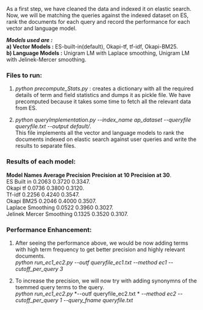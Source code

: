 As a first step, we have cleaned the data and indexed it on elastic search. Now, we will be matching the queries against the indexed dataset on ES, rank the documents for each query and record the performance for each vector and language model.

**_Models used are :_**      
**a) Vector Models :** ES-built-in(default), Okapi-tf, tf-idf, Okapi-BM25.  
**b) Language Models :** Unigram LM with Laplace smoothing, Unigram LM with Jelinek-Mercer smoothing.


### Files to run:   

1. *python precompute_Stats.py* : creates a dictionary with all the required details of term and field statistics and dumps it as pickle file. We have precomputed because it takes some time to fetch all the relevant data from ES.

2. *python queryImplementation.py*
*--index_name ap_dataset*
*--queryfile queryfile.txt*
*--output default/*.  
This file implements all the vector and language models to rank the documents indexed on elastic search against user queries and write the results to separate files.

### Results of each model:

**Model Names	Average Precision	Precision at 10	Precision at 30**.  
ES Built in	     0.2063	          0.3720	          0.3347.  
Okapi tf	          0.0736	          0.3800	          0.3120.  
Tf-idf	          0.2256	          0.4240	          0.3547.  
Okapi BM25	     0.2046	          0.4000	          0.3507.  
Laplace Smoothing	0.0522	          0.3960	          0.3027.   
Jelinek Mercer Smoothing	0.1325	     0.3520	          0.3107.   


### Performance Enhancement:

1. After seeing the performance above, we would be now adding terms with high term frequency to get better precision and highly relevant documents.    
      *python run_ec1_ec2.py*
      *--outf queryfile_ec1.txt*
      *--method ec1 --cutoff_per_query 3*

2. To increase the precision, we will now try with adding synonymns of the tsemmed query terms to the query.     
      *python run_ec1_ec2.py*
      *--outf queryfile_ec2.txt *
      *--method ec2*
      *--cutoff_per_query 1*
      *--query_fname queryfile.txt*
